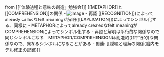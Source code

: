 
from [[「体験過程と意味の創造」勉強会1]]
[[METAPHOR]]と[[COMPREHENSION]]の関係
    - ![image](https://gyazo.com/7c314d6a8f49bec6ea942aec0bd28e9f/thumb/1000)
    - 再認([[RECOGNITION]])によってalready calledなfelt meaningが解明([[EXPLICATION]])によってシンボル化する、同様に
    - METAPHORによってalready createdなfelt meaningがCOMPREHENSIONによってシンボル化する
    - 再認と解明は平行的な関係なので同じシンボルになる
    - METAPHOR/COMPREHENSIONは創造的(非平行的)な関係なので、異なるシンボルになることがある
    - 関連: [[隠喩と理解の関係(脳内モデル修正の記録)]]
